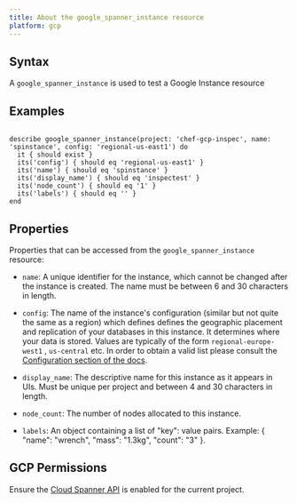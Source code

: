```yaml
---
title: About the google_spanner_instance resource
platform: gcp
---
```


## Syntax
A `google_spanner_instance` is used to test a Google Instance resource

## Examples
```

describe google_spanner_instance(project: 'chef-gcp-inspec', name: 'spinstance', config: 'regional-us-east1') do
  it { should exist }
  its('config') { should eq 'regional-us-east1' }
  its('name') { should eq 'spinstance' }
  its('display_name') { should eq 'inspectest' }
  its('node_count') { should eq '1' }
  its('labels') { should eq '' }
end
```

## Properties
Properties that can be accessed from the `google_spanner_instance` resource:


  * `name`: A unique identifier for the instance, which cannot be changed after the instance is created. The name must be between 6 and 30 characters in length.

  * `config`: The name of the instance's configuration (similar but not quite the same as a region) which defines defines the geographic placement and replication of your databases in this instance. It determines where your data is stored. Values are typically of the form `regional-europe-west1` , `us-central` etc. In order to obtain a valid list please consult the [Configuration section of the docs](https://cloud.google.com/spanner/docs/instances).

  * `display_name`: The descriptive name for this instance as it appears in UIs. Must be unique per project and between 4 and 30 characters in length.

  * `node_count`: The number of nodes allocated to this instance.

  * `labels`: An object containing a list of "key": value pairs. Example: { "name": "wrench", "mass": "1.3kg", "count": "3" }.


## GCP Permissions

Ensure the [Cloud Spanner API](https://console.cloud.google.com/apis/library/spanner.googleapis.com/) is enabled for the current project.
